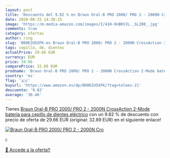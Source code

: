 ```yaml
---
layout: post
title: 'Descuento del 9.82 % en Braun Oral-B PRO 2000/ PRO 2 - 2000N Cro'
date: 2020-08-25 14:38:15
image: 'https://m.media-amazon.com/images/I/41H-9nBKVJL._SL200_.jpg'
comments: true
category: ofertas
author: ring
slug: 'B00K2U5XFK-es Braun Oral-B PRO 2000/ PRO 2 - 2000N CrossAction 2-Mode...'
tags: cepillo, de, dientes
actualPrice: 29.66 EUR
currency: EUR
price: 29.66
comparePrice: 32.89 EUR
prodname: 'Braun Oral-B PRO 2000/ PRO 2 - 2000N CrossAction 2-Mode batería para cepillo de dientes eléctrico'
country: 'es'
flag: '🇪🇸'
buyurl: 'https://www.amazon.es/dp/B00K2U5XFK/?tag=tolees-21'
descuento: '9.82'
average: '30.46'
---
```


Tienes [Braun Oral-B PRO 2000/ PRO 2 - 2000N CrossAction 2-Mode batería para cepillo de dientes eléctrico](https://www.amazon.es/dp/B00K2U5XFK/?tag=tolees-21) con un 9.82 % de descuento con precio de oferta de 29.66 EUR (original: 32.89 EUR) en el siguiente enlace!

[![Braun Oral-B PRO 2000/ PRO 2 - 2000N Cro](https://m.media-amazon.com/images/I/41H-9nBKVJL._SL200_.jpg)](https://www.amazon.es/dp/B00K2U5XFK/?tag=tolees-21)

ℹ️:


[🛒 Accede a la oferta!!](https://www.amazon.es/dp/B00K2U5XFK/?tag=tolees-21)
